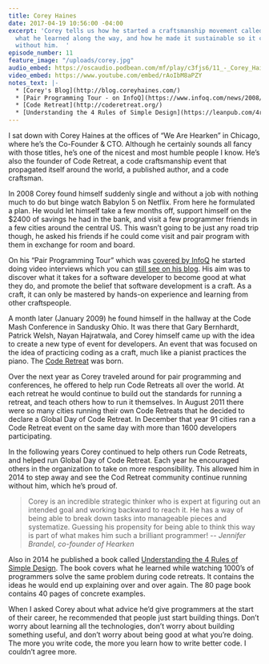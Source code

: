 ```yaml
---
title: Corey Haines
date: 2017-04-19 10:56:00 -04:00
excerpt: 'Corey tells us how he started a craftsmanship movement called Code Retreat,
  what he learned along the way, and how he made it sustainable so it continues on
  without him.  '
episode_number: 11
feature_image: "/uploads/corey.jpg"
audio_embed: https://oscaudio.podbean.com/mf/play/c3fjs6/11_-_Corey_Haines_-_Open_SourceCraft.mp3
video_embed: https://www.youtube.com/embed/rAoIbM8aPZY
notes_text: |-
  * [Corey's Blog](http://blog.coreyhaines.com/)
  * [Pair Programming Tour - on InfoQ](https://www.infoq.com/news/2008/12/haines-pairing-tour)
  * [Code Retreat](http://coderetreat.org/)
  * [Understanding the 4 Rules of Simple Design](https://leanpub.com/4rulesofsimpledesign)
---
```


I sat down with Corey Haines at the offices of “We Are Hearken” in Chicago, where he’s the Co-Founder & CTO.  Although he certainly sounds all fancy with those titles, he’s one of the nicest and most humble people I know.  He’s also the founder of Code Retreat, a code craftsmanship event that propagated itself around the world, a published author, and a code craftsman.

In 2008 Corey found himself suddenly single and without a job with nothing much to do but binge watch Babylon 5 on Netflix.  From here he formulated a plan.  He would let himself take a few months off, support himself on the $2400 of savings he had in the bank, and visit a few programmer friends in a few cities around the central US.  This wasn’t going to be just any road trip though, he asked his friends if he could come visit and pair program with them in exchange for room and board.  

On his “Pair Programming Tour” which was [covered by InfoQ](https://www.infoq.com/news/2008/12/haines-pairing-tour) he started doing video interviews which you can [still see on his blog](http://blog.coreyhaines.com/2008/12/).  His aim was to discover what it takes for a software developer to become good at what they do, and promote the belief that software development is a craft.  As a craft, it can only be mastered by hands-on experience and learning from other craftspeople.

A month later (January 2009) he found himself in the hallway at the Code Mash Conference in Sandusky Ohio.  It was there that Gary Bernhardt, Patrick Welsh, Nayan Hajratwala, and Corey himself came up with the idea to create a new type of event for developers.  An event that was focused on the idea of practicing coding as a craft, much like a pianist practices the piano.  The [Code Retreat](http://coderetreat.org/) was born.

Over the next year as Corey traveled around for pair programming and conferences, he offered to help run Code Retreats all over the world.  At each retreat he would continue to build out the standards for running a retreat, and teach others how to run it themselves.  In August 2011 there were so many cities running their own Code Retreats that he decided to declare a Global Day of Code Retreat.  In December that year 91 cities ran a Code Retreat event on the same day with more than 1600 developers participating.

In the following years Corey continued to help others run Code Retreats, and helped run Global Day of Code Retreat.  Each year he encouraged others in the organization to take on more responsibility.  This allowed him in 2014 to step away and see the Cod Retreat community continue running without him, which he’s proud of.  

> Corey is an incredible strategic thinker who is expert at figuring out an intended goal and working backward to reach it. He has a way of being able to break down tasks into manageable pieces and systematize. Guessing his propensity for being able to think this way is part of what makes him such a brilliant programmer!
><cite>-- Jennifer Brandel, co-founder of Hearken

Also in 2014 he published a book called [Understanding the 4 Rules of Simple Design](https://leanpub.com/4rulesofsimpledesign).  The book covers what he learned while watching 1000’s of programmers solve the same problem during code retreats.  It contains the ideas he would end up explaining over and over again.  The 80 page book contains 40 pages of concrete examples.

When I asked Corey about what advice he’d give programmers at the start of their career, he recommended that people just start building things.  Don’t worry about learning all the technologies, don’t worry about building something useful, and don’t worry about being good at what you’re doing.  The more you write code, the more you learn how to write better code.  I couldn’t agree more.
